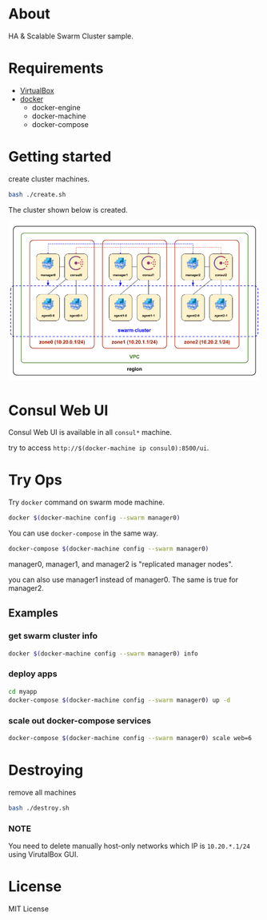 # About

HA & Scalable Swarm Cluster sample.

# Requirements

* [VirtualBox](https://www.virtualbox.org/wiki/Downloads)
* [docker](https://www.docker.com/)
  * docker-engine
  * docker-machine
  * docker-compose

# Getting started

create cluster machines.

```bash
bash ./create.sh
```

The cluster shown below is created.

![cluster.png](cluster.png)

# Consul Web UI

Consul Web UI is available in all `consul*` machine.

try to access `http://$(docker-machine ip consul0):8500/ui`.


# Try Ops

Try `docker` command on swarm mode machine.

```bash
docker $(docker-machine config --swarm manager0)
```

You can use `docker-compose` in the same way.

```bash
docker-compose $(docker-machine config --swarm manager0)
```

manager0, manager1, and manager2 is "replicated manager nodes".

you can also use manager1 instead of manager0. The same is true for manager2.

## Examples

### get swarm cluster info

```bash
docker $(docker-machine config --swarm manager0) info
```

### deploy apps

```bash
cd myapp
docker-compose $(docker-machine config --swarm manager0) up -d
```

### scale out docker-compose services

```bash
docker-compose $(docker-machine config --swarm manager0) scale web=6
```

# Destroying

remove all machines

```bash
bash ./destroy.sh
```

### NOTE

You need to delete manually host-only networks which IP is `10.20.*.1/24` using VirutalBox GUI.

# License

MIT License

